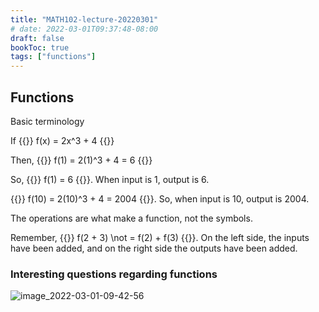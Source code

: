 ```yaml
---
title: "MATH102-lecture-20220301"
# date: 2022-03-01T09:37:48-08:00
draft: false
bookToc: true
tags: ["functions"]
---
```


## Functions

Basic terminology

If {{<k>}} f(x) = 2x^3 + 4 {{</k>}}

Then, {{<k>}} f(1) = 2(1)^3 + 4 = 6 {{</k>}}

So, {{<k>}} f(1) = 6 {{</k>}}.
When input is 1, output is 6.

{{<k>}} f(10) = 2(10)^3 + 4 = 2004 {{</k>}}.
So, when input is 10, output is 2004.

The operations are what make a function, not the symbols.

Remember, {{<k>}} f(2 + 3) \not = f(2) + f(3) {{</k>}}.
On the left side, the inputs have been added, and on the right side the outputs have been added.

### Interesting questions regarding functions

![image_2022-03-01-09-42-56](/notes/image_2022-03-01-09-42-56.png)

